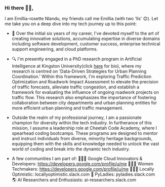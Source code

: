 ### Hi there 👋🏿,

I am Emillia-rosette Nlandu, my friends call me Emillia (with two 'lls' 😊).  Let me take you on a deep dive into my tech journey up to this point: 

- 🚀 Over the initial six years of my career, I've devoted myself to the art of creating innovative solutions, accumulating expertise in diverse domains including software development, customer success, enterprise technical support engineering, and cloud platforms. 

- 🔍 I'm presently engaged in a PhD research program in Artificial Intelligence at Kingston University(click [here](https://www.kingston.ac.uk/research/research-degrees/research-degree-students/profile/emillia-rosette-nlandu-nzinga-415/) for bio), where my research is centred on 'Data-Driven Strategies for Urban Planning Coordination.' Within this framework, I'm exploring Traffic Prediction Optimization and Roadwork Impact Assessment to elevate the precision of traffic forecasts, alleviate traffic congestion, and establish a framework for evaluating the influence of ongoing roadwork projects on traffic flow. This research also emphasizes the importance of fostering collaboration between city departments and urban planning entities for more efficient urban planning and traffic management. 
- Outside the realm of my professional journey, I am a passionate champion for diversity within the tech industry. In furtherance of this mission, I assume a leadership role at Cheetah Code Academy, where I spearhead coding bootcamps. These programs are designed to mentor and instruct individuals from diverse, minority heritage backgrounds, equipping them with the skills and knowledge needed to unlock the vast world of coding and break into the dynamic tech industry.

- A few communities I am part of:
👩🏿‍💻 Google Cloud Innovators & Developers: https://developers.google.com/profile/u/me
💁🏿‍♀️ Women Techmakers: https://developers.google.com/profile/u/me
🕵🏿‍♀️ Locally Optimistic: locallyoptimistic.slack.com
🐍 PyLadies: pyladies.slack.com
🌎 AI Researchers and Enthusiasts: ai-researchers.slack.com

<!-- [![GitHub Streak](http://github-readme-streak-stats.herokuapp.com?user=Emillia-rosette&date_format=M%20j%5B%2C%20Y%5D)](https://git.io/streak-stats) -->

<!--
**Emillia-rosette/Emillia-rosette** is a ✨ _special_ ✨ repository because its `README.md` (this file) appears on your GitHub profile.

Here are some ideas to get you started:

- 🔭 I’m currently working on ...
- 🌱 I’m currently learning ...
- 👯 I’m looking to collaborate on ...
- 🤔 I’m looking for help with ...
- 💬 Ask me about ...
- 📫 How to reach me: ...
- 😄 Pronouns: ...
-->
